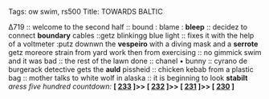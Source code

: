Tags: ow swim, rs500
Title: TOWARDS BALTIC
  
∆719 :: welcome to the second half :: bound : blame : **bleep** :: decidez to connect **boundary** cables ::getz blinkingg blue light :: fixes it with the help of a voltmeter :putz downwn the **vespeiro** with a diving mask and a **serrote** getz moreore strain from yard work then from exercising :: no gimmick swim and it was bad :: the rest of the lawn done :: chanel • bunny :: cyrano de burgerack detective gets the **auld** pissheid :: chicken kebab from a plastic bag :: mother talks to white wolf in alaska :: it is beginning to look **stabilt**  
_aress five hundred countdown:_ **[ [233](https://www.allmusic.com/album/little-earthquakes-mw0000678527) ]>> [ [232](https://www.allmusic.com/album/giant-steps-mw0000604243) ]>> [ [231](https://www.allmusic.com/album/damn-the-torpedoes-mw0000191271) ]>> [ [230](https://www.allmusic.com/album/anti-mw0002888391) ]**  
